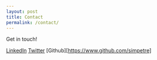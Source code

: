 ```yaml
---
layout: post
title: Contact
permalink: /contact/
---
```


Get in touch!

[LinkedIn](https://www.linkedin.com/in/simonpetre)
[Twitter](https://www.twitter.com/bigs1m)
[Github][https://www.github.com/simpetre]
